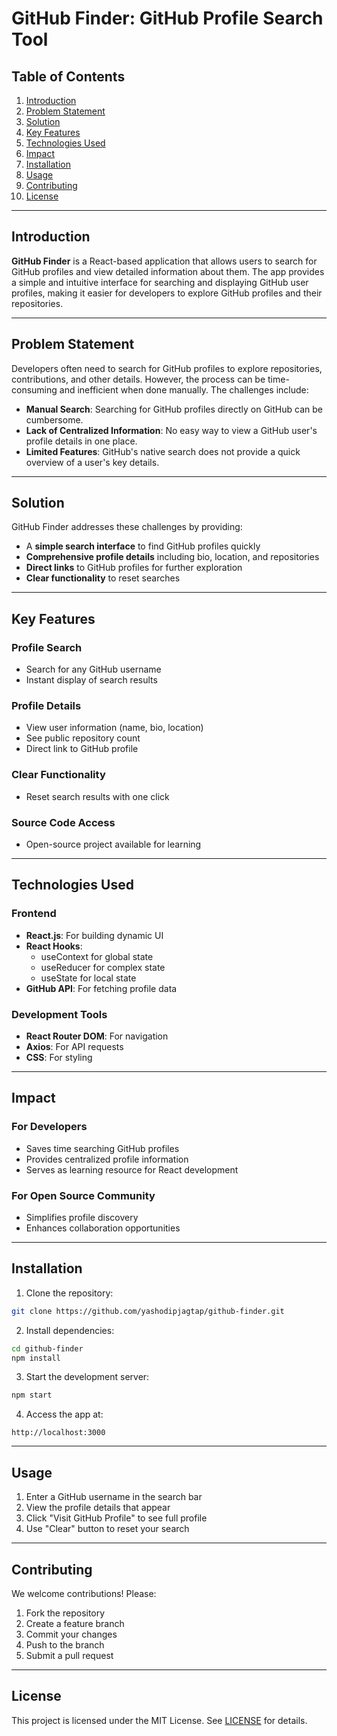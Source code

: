 # GitHub Finder: GitHub Profile Search Tool

## Table of Contents
1. [Introduction](#introduction)
2. [Problem Statement](#problem-statement)
3. [Solution](#solution)
4. [Key Features](#key-features)
5. [Technologies Used](#technologies-used)
6. [Impact](#impact)
7. [Installation](#installation)
8. [Usage](#usage)
9. [Contributing](#contributing)
10. [License](#license)

---

## Introduction
**GitHub Finder** is a React-based application that allows users to search for GitHub profiles and view detailed information about them. The app provides a simple and intuitive interface for searching and displaying GitHub user profiles, making it easier for developers to explore GitHub profiles and their repositories.

---

## Problem Statement
Developers often need to search for GitHub profiles to explore repositories, contributions, and other details. However, the process can be time-consuming and inefficient when done manually. The challenges include:
- **Manual Search**: Searching for GitHub profiles directly on GitHub can be cumbersome.
- **Lack of Centralized Information**: No easy way to view a GitHub user's profile details in one place.
- **Limited Features**: GitHub's native search does not provide a quick overview of a user's key details.

---

## Solution
GitHub Finder addresses these challenges by providing:
- A **simple search interface** to find GitHub profiles quickly
- **Comprehensive profile details** including bio, location, and repositories
- **Direct links** to GitHub profiles for further exploration
- **Clear functionality** to reset searches

---

## Key Features
### Profile Search
- Search for any GitHub username
- Instant display of search results

### Profile Details
- View user information (name, bio, location)
- See public repository count
- Direct link to GitHub profile

### Clear Functionality
- Reset search results with one click

### Source Code Access
- Open-source project available for learning

---

## Technologies Used
### Frontend
- **React.js**: For building dynamic UI
- **React Hooks**:
  - useContext for global state
  - useReducer for complex state
  - useState for local state
- **GitHub API**: For fetching profile data

### Development Tools
- **React Router DOM**: For navigation
- **Axios**: For API requests
- **CSS**: For styling

---

## Impact
### For Developers
- Saves time searching GitHub profiles
- Provides centralized profile information
- Serves as learning resource for React development

### For Open Source Community
- Simplifies profile discovery
- Enhances collaboration opportunities

---

## Installation
1. Clone the repository:
```bash
git clone https://github.com/yashodipjagtap/github-finder.git
```

2. Install dependencies:
```bash
cd github-finder
npm install
```

3. Start the development server:
```bash
npm start
```

4. Access the app at:
```
http://localhost:3000
```

---

## Usage
1. Enter a GitHub username in the search bar
2. View the profile details that appear
3. Click "Visit GitHub Profile" to see full profile
4. Use "Clear" button to reset your search

---

## Contributing
We welcome contributions! Please:
1. Fork the repository
2. Create a feature branch
3. Commit your changes
4. Push to the branch
5. Submit a pull request

---

## License
This project is licensed under the MIT License. See [LICENSE](LICENSE) for details.